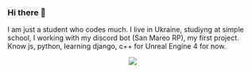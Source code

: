 ### Hi there 👋

I am just a student who codes much. I live in Ukraine, studiyng at simple school, I working with my discord bot (San Mareo RP), my first project. Know js, python, learning django, c++ for Unreal Engine 4 for now.
<p align="center">
  <img src="https://github-readme-stats.vercel.app/api?username=auiechko&&theme=react&&show_icons=true&&title_color=#2c8568">
</p>
